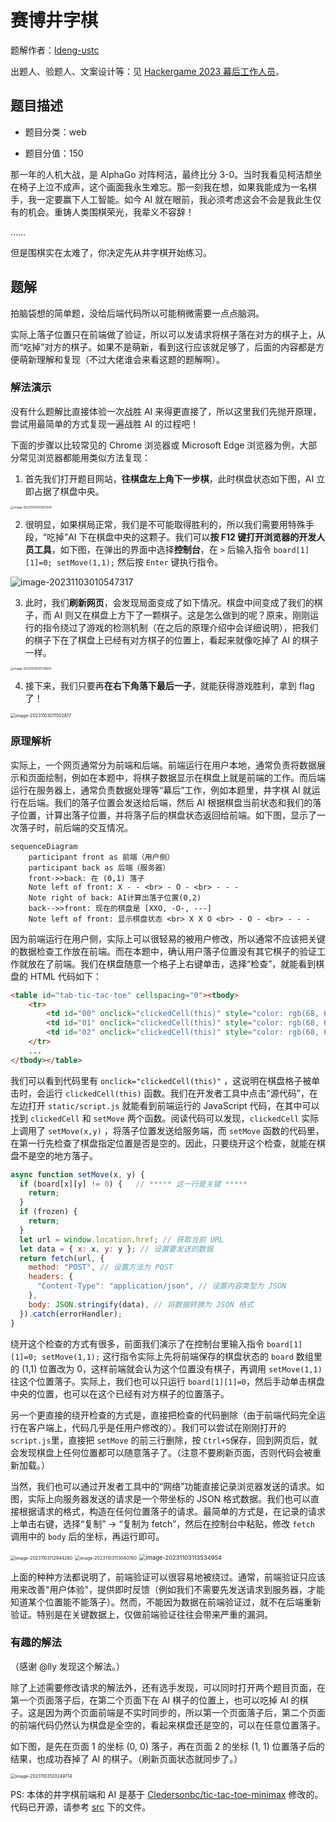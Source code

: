 # 赛博井字棋

题解作者：[ldeng-ustc](https://github.com/ldeng-ustc)

出题人、验题人、文案设计等：见 [Hackergame 2023 幕后工作人员](https://hack.lug.ustc.edu.cn/credits/)。

## 题目描述

- 题目分类：web

- 题目分值：150

那一年的人机大战，是 AlphaGo 对阵柯洁，最终比分 3-0。当时我看见柯洁颓坐在椅子上泣不成声，这个画面我永生难忘。那一刻我在想，如果我能成为一名棋手，我一定要赢下人工智能。如今 AI 就在眼前，我必须考虑这会不会是我此生仅有的机会。重铸人类围棋荣光，我辈义不容辞！

……

但是围棋实在太难了，你决定先从井字棋开始练习。

## 题解

拍脑袋想的简单题，没给后端代码所以可能稍微需要一点点脑洞。

实际上落子位置只在前端做了验证，所以可以发请求将棋子落在对方的棋子上，从而“吃掉”对方的棋子。如果不是萌新，看到这行应该就足够了，后面的内容都是方便萌新理解和复现（不过大佬谁会来看这题的题解啊）。

### 解法演示

没有什么题解比直接体验一次战胜 AI 来得更直接了，所以这里我们先抛开原理，尝试用最简单的方式复现一遍战胜 AI 的过程吧！

下面的步骤以比较常见的 Chrome 浏览器或 Microsoft Edge 浏览器为例，大部分常见浏览器都能用类似方法复现：

1. 首先我们打开题目网站，**往棋盘左上角下一步棋**，此时棋盘状态如下图，AI 立即占据了棋盘中央。

<img src="./assets/image-20231103005821545.png" alt="image-20231103005821545" style="zoom: 33%;" />

2. 很明显，如果棋局正常，我们是不可能取得胜利的，所以我们需要用特殊手段，“吃掉”AI 下在棋盘中央的这颗子。我们可以**按 F12 键打开浏览器的开发人员工具**，如下图，在弹出的界面中选择**控制台**，在 `>` 后输入指令 `board[1][1]=0; setMove(1,1);` 然后按 `Enter` 键执行指令。

![image-20231103010547317](./assets/image-20231103010547317.png)

3. 此时，我们**刷新网页**，会发现局面变成了如下情况。棋盘中间变成了我们的棋子，而 AI 则又在棋盘上方下了一颗棋子。这是怎么做到的呢？原来，刚刚运行的指令绕过了游戏的检测机制（在之后的原理介绍中会详细说明），把我们的棋子下在了棋盘上已经有对方棋子的位置上，看起来就像吃掉了 AI 的棋子一样。

<img src="./assets/image-20231103010728605.png" alt="image-20231103010728605" style="zoom:33%;" />

4. 接下来，我们只要再**在右下角落下最后一子**，就能获得游戏胜利，拿到 flag 了！

<img src="./assets/image-20231103011502817.png" alt="image-20231103011502817" style="zoom: 50%;" />

### 原理解析

实际上，一个网页通常分为前端和后端。前端运行在用户本地，通常负责将数据展示和页面绘制，例如在本题中，将棋子数据显示在棋盘上就是前端的工作。而后端运行在服务器上，通常负责数据处理等“幕后”工作，例如本题里，井字棋 AI 就运行在后端。我们的落子位置会发送给后端，然后 AI 根据棋盘当前状态和我们的落子位置，计算出落子位置，并将落子后的棋盘状态返回给前端。如下图，显示了一次落子时，前后端的交互情况。

```mermaid
sequenceDiagram
    participant front as 前端（用户侧）
    participant back as 后端（服务器）
    front->>back: 在 (0,1) 落子
    Note left of front: X - - <br> - O - <br> - - -
    Note right of back: AI计算出落子位置(0,2)
    back-->>front: 现在的棋盘是 [XXO, -O-, ---]
    Note left of front: 显示棋盘状态 <br> X X O <br> - O - <br> - - -

```

因为前端运行在用户侧，实际上可以很轻易的被用户修改，所以通常不应该把关键的数据检查工作放在前端。而在本题中，确认用户落子位置没有其它棋子的验证工作就放在了前端。我们在棋盘随意一个格子上右键单击，选择“检查”，就能看到棋盘的 HTML 代码如下：

```html
<table id="tab-tic-tac-toe" cellspacing="0"><tbody>
    <tr>
        <td id="00" onclick="clickedCell(this)" style="color: rgb(68, 68, 68);"></td>
        <td id="01" onclick="clickedCell(this)" style="color: rgb(68, 68, 68);"></td>
        <td id="02" onclick="clickedCell(this)" style="color: rgb(68, 68, 68);"></td>
	</tr>
    ...
</tbody></table>
```

我们可以看到代码里有 `onclick="clickedCell(this)"` ，这说明在棋盘格子被单击时，会运行 `clickedCell(this)` 函数。我们在开发者工具中点击“源代码”，在左边打开 `static/script.js` 就能看到前端运行的 JavaScript 代码，在其中可以找到 `clickedCell` 和 `setMove` 两个函数。阅读代码可以发现，`clickedCell` 实际上调用了 `setMove(x,y)` ，将落子位置发送给服务端，而 `setMove` 函数的代码里，在第一行先检查了棋盘指定位置是否是空的。因此，只要绕开这个检查，就能在棋盘不是空的地方落子。

```javascript
async function setMove(x, y) {
  if (board[x][y] != 0) {   // ***** 这一行是关键 *****
    return;
  }
  if (frozen) {
    return;
  }
  let url = window.location.href; // 获取当前 URL
  let data = { x: x, y: y }; // 设置要发送的数据
  return fetch(url, {
    method: "POST", // 设置方法为 POST
    headers: {
      "Content-Type": "application/json", // 设置内容类型为 JSON
    },
    body: JSON.stringify(data), // 将数据转换为 JSON 格式
  }).catch(errorHandler);
}

```

绕开这个检查的方式有很多，前面我们演示了在控制台里输入指令 `board[1][1]=0; setMove(1,1);`  这行指令实际上先将前端保存的棋盘状态的 `board` 数组里的 (1,1) 位置改为 0，这样前端就会认为这个位置没有棋子，再调用 `setMove(1,1)` 往这个位置落子。实际上，我们也可以只运行 `board[1][1]=0`，然后手动单击棋盘中央的位置，也可以在这个已经有对方棋子的位置落子。

另一个更直接的绕开检查的方式是，直接把检查的代码删除（由于前端代码完全运行在客户端上，代码几乎是任用户修改的）。我们可以尝试在刚刚打开的`script.js`里，直接把 `setMove` 的前三行删除，按 `Ctrl+S`保存，回到网页后，就会发现棋盘上任何位置都可以随意落子了。（注意不要刷新页面，否则代码会被重新加载。）

当然，我们也可以通过开发者工具中的“网络”功能直接记录浏览器发送的请求。如图，实际上向服务器发送的请求是一个带坐标的 JSON 格式数据。我们也可以直接根据请求的格式，构造在任何位置落子的请求。最简单的方式是，在记录的请求上单击右键，选择“复制” -> “复制为 fetch”，然后在控制台中粘贴，修改 `fetch` 调用中的 `body` 后的坐标，再运行即可。

<img src="./assets/image-20231103112944260.png" alt="image-20231103112944260" style="zoom:50%;" />

<img src="./assets/image-20231103113040760.png" alt="image-20231103113040760" style="zoom:50%;" />

<img src="./assets/image-20231103113534954.png" alt="image-20231103113534954" style="zoom:67%;" />

上面的种种方法都说明了，前端验证可以很容易地被绕过。通常，前端验证只应该用来改善"用户体验"，提供即时反馈（例如我们不需要先发送请求到服务器，才能知道某个位置能不能落子）。然而，不能因为数据在前端验证过，就不在后端重新验证。特别是在关键数据上，仅做前端验证往往会带来严重的漏洞。



### 有趣的解法

（感谢 @lly 发现这个解法。）

除了上述需要修改请求的解法外，还有选手发现，可以同时打开两个题目页面，在第一个页面落子后，在第二个页面下在 AI 棋子的位置上，也可以吃掉 AI 的棋子。这是因为两个页面前端是不实时同步的，所以第一个页面落子后，第二个页面的前端代码仍然认为棋盘是全空的，看起来棋盘还是空的，可以在任意位置落子。

如下图，是先在页面 1 的坐标 (0, 0) 落子，再在页面 2 的坐标 (1, 1) 位置落子后的结果，也成功吞掉了 AI 的棋子。（刷新页面状态就同步了。）

<img src="./assets/image-20231103120249714.png" alt="image-20231103120249714" style="zoom:50%;" />



PS: 本体的井字棋前端和 AI 是基于 [Cledersonbc/tic-tac-toe-minimax](https://github.com/Cledersonbc/tic-tac-toe-minimax) 修改的。代码已开源，请参考 [src](./src) 下的文件。
